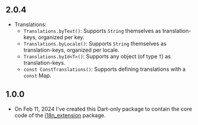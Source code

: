 ## 2.0.4

* Translations:
    - `Translations.byText()`: Supports `String` themselves as translation-keys, organized per
      key.
    - `Translations.byLocale()`: Supports `String` themselves as translation-keys, organized per
      locale.
    - `Translations.byId<T>()`: Supports any object (of type `T`) as translation-keys.
    - `const ConstTranslations()`: Supports defining translations with a `const` Map.

## 1.0.0

* On Feb 11, 2024 I've created this Dart-only package to contain the core code of
  the [i18n_extension](https://pub.dev/packages/i18n_extension) package.
